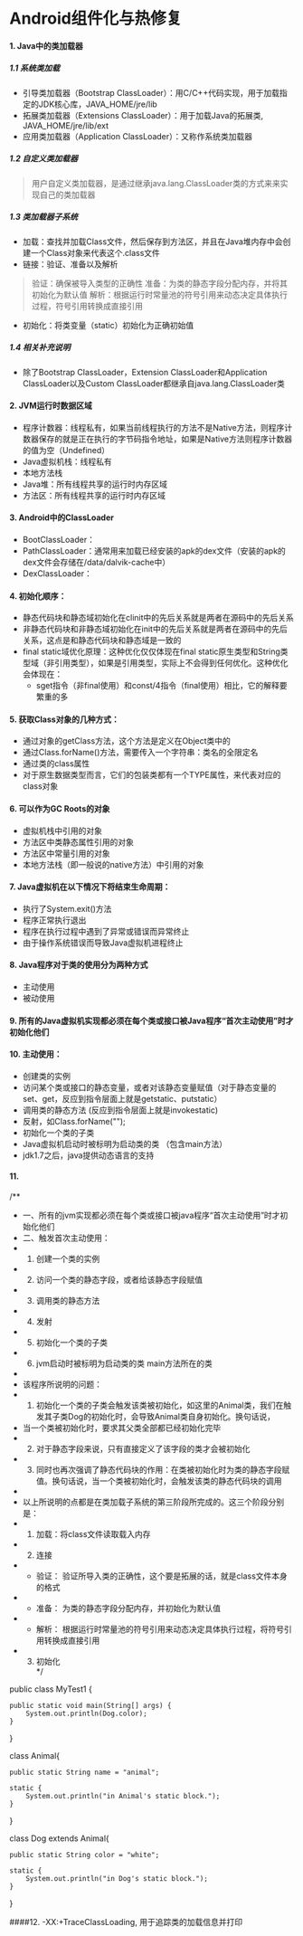 #  Android组件化与热修复
#### 1. Java中的类加载器
##### 1.1 系统类加载
- 引导类加载器（Bootstrap ClassLoader）：用C/C++代码实现，用于加载指定的JDK核心库，JAVA_HOME/jre/lib
- 拓展类加载器（Extensions ClassLoader）：用于加载Java的拓展类, JAVA_HOME/jre/lib/ext
- 应用类加载器（Application ClassLoader）：又称作系统类加载器
##### 1.2 自定义类加载器
> 用户自定义类加载器，是通过继承java.lang.ClassLoader类的方式来来实现自己的类加载器
> 
##### 1.3 类加载器子系统
- 加载：查找并加载Class文件，然后保存到方法区，并且在Java堆内存中会创建一个Class对象来代表这个.class文件
- 链接：验证、准备以及解析
> 验证：确保被导入类型的正确性
> 准备：为类的静态字段分配内存，并将其初始化为默认值
> 解析：根据运行时常量池的符号引用来动态决定具体执行过程，符号引用转换成直接引用
- 初始化：将类变量（static）初始化为正确初始值

##### 1.4 相关补充说明
- 除了Bootstrap ClassLoader，Extension ClassLoader和Application ClassLoader以及Custom ClassLoader都继承自java.lang.ClassLoader类

#### 2. JVM运行时数据区域
- 程序计数器：线程私有，如果当前线程执行的方法不是Native方法，则程序计数器保存的就是正在执行的字节码指令地址，如果是Native方法则程序计数器的值为空（Undefined）
- Java虚拟机栈：线程私有
- 本地方法栈
- Java堆：所有线程共享的运行时内存区域
- 方法区：所有线程共享的运行时内存区域

#### 3. Android中的ClassLoader
- BootClassLoader：
- PathClassLoader：通常用来加载已经安装的apk的dex文件（安装的apk的dex文件会存储在/data/dalvik-cache中）
- DexClassLoader：

#### 4. 初始化顺序：
- 静态代码块和静态域初始化在clinit中的先后关系就是两者在源码中的先后关系
- 非静态代码块和非静态域初始化在init中的先后关系就是两者在源码中的先后关系，这点是和静态代码块和静态域是一致的
- final static域优化原理：这种优化仅仅体现在final static原生类型和String类型域（非引用类型），如果是引用类型，实际上不会得到任何优化。这种优化会体现在：
	- sget指令（非final使用）和const/4指令（final使用）相比，它的解释要繁重的多
	
#### 5. 获取Class对象的几种方式：
- 通过对象的getClass方法，这个方法是定义在Object类中的
- 通过Class.forName()方法，需要传入一个字符串：类名的全限定名
- 通过类的class属性
- 对于原生数据类型而言，它们的包装类都有一个TYPE属性，来代表对应的class对象

#### 6. 可以作为GC Roots的对象
- 虚拟机栈中引用的对象
- 方法区中类静态属性引用的对象
- 方法区中常量引用的对象
- 本地方法栈（即一般说的native方法）中引用的对象

#### 7. Java虚拟机在以下情况下将结束生命周期：
- 执行了System.exit()方法
- 程序正常执行退出
- 程序在执行过程中遇到了异常或错误而异常终止
- 由于操作系统错误而导致Java虚拟机进程终止

#### 8. Java程序对于类的使用分为两种方式
- 主动使用
-  被动使用

#### 9. 所有的Java虚拟机实现都必须在每个类或接口被Java程序“首次主动使用”时才初始化他们

#### 10. 主动使用：
- 创建类的实例
- 访问某个类或接口的静态变量，或者对该静态变量赋值（对于静态变量的set、get，反应到指令层面上就是getstatic、putstatic）
- 调用类的静态方法 (反应到指令层面上就是invokestatic)
-  反射，如Class.forName("");
- 初始化一个类的子类
- Java虚拟机启动时被标明为启动类的类	（包含main方法）
- jdk1.7之后，java提供动态语言的支持
#### 11.
  
/**  
 * 一、所有的jvm实现都必须在每个类或接口被java程序“首次主动使用”时才初始化他们  
  * 二、触发首次主动使用：  
  * 1. 创建一个类的实例  
  * 2. 访问一个类的静态字段，或者给该静态字段赋值  
  * 3. 调用类的静态方法  
  * 4. 发射  
  * 5. 初始化一个类的子类  
  * 6. jvm启动时被标明为启动类的类 main方法所在的类  
  *  
 * 该程序所说明的问题：  
  * 1. 初始化一个类的子类会触发该类被初始化，如这里的Animal类，我们在触发其子类Dog的初始化时，会导致Animal类自身初始化。换句话说，  
  * 当一个类被初始化时，要求其父类全部都已经初始化完毕  
  * 2. 对于静态字段来说，只有直接定义了该字段的类才会被初始化  
  * 3. 同时也再次强调了静态代码块的作用：在类被初始化时为类的静态字段赋值。换句话说，当一个类被初始化时，会触发该类的静态代码块的调用  
  *  
 * 以上所说明的点都是在类加载子系统的第三阶段所完成的。这三个阶段分别是：  
  * 1. 加载：将class文件读取载入内存  
  * 2. 连接  
  * - 验证： 验证所导入类的正确性，这个要是拓展的话，就是class文件本身的格式  
  * - 准备： 为类的静态字段分配内存，并初始化为默认值  
  * - 解析： 根据运行时常量池的符号引用来动态决定具体执行过程，将符号引用转换成直接引用  
  * 3. 初始化  
  */  
  
public class MyTest1 {  
  
    public static void main(String[] args) {  
        System.out.println(Dog.color);  
    }  
}  
  
class Animal{  
  
    public static String name = "animal";  
  
    static {  
        System.out.println("in Animal's static block.");  
    }  
}  
  
class Dog extends Animal{  
  
    public static String color = "white";  
  
    static {  
        System.out.println("in Dog's static block.");  
    }  
}

####12. -XX:+TraceClassLoading, 用于追踪类的加载信息并打印 

<!--stackedit_data:
eyJoaXN0b3J5IjpbMTE4MDU2NzA2NiwxODg1MTQzNzg4LC04MT
A2NjMzMzgsLTExOTI5MDEwMDEsLTEyMDQ2NTA5NzgsNTEwMDQz
NjQwLC0xOTQ0Njg1MjQ5LDI4NDU5MTU1OCwxMjM0NTM2MDY3LC
0xODY0NzU5MzUsNjQ2OTYwODAzLC00MDEyMzE0NjQsLTIxMzIy
MTkwNzIsLTY1Mjc4MzU5OSwxNDM4MjQwNTE0LC0xMTI2Njc5MD
gwXX0=
-->